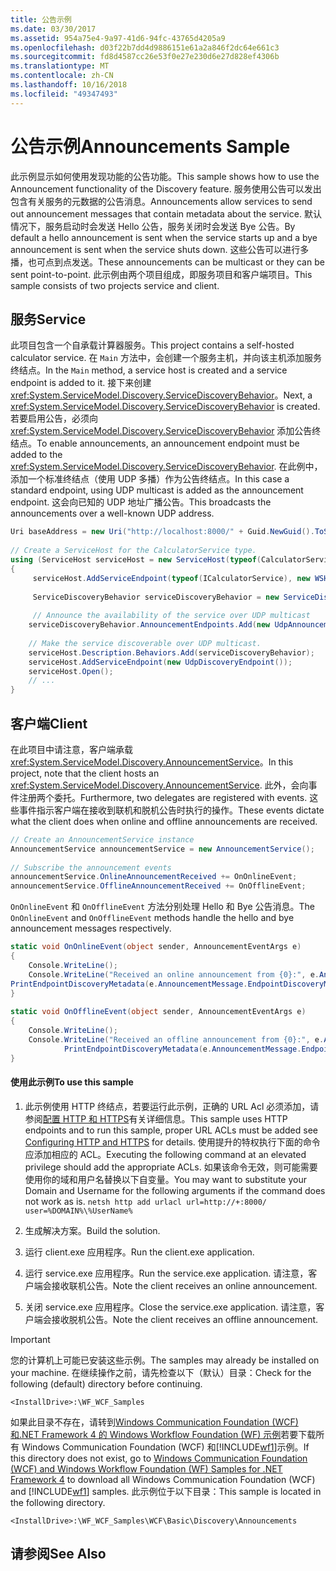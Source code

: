 ```yaml
---
title: 公告示例
ms.date: 03/30/2017
ms.assetid: 954a75e4-9a97-41d6-94fc-43765d4205a9
ms.openlocfilehash: d03f22b7dd4d9886151e61a2a846f2dc64e661c3
ms.sourcegitcommit: fd8d4587cc26e53f0e27e230d6e27d828ef4306b
ms.translationtype: MT
ms.contentlocale: zh-CN
ms.lasthandoff: 10/16/2018
ms.locfileid: "49347493"
---
```

# <a name="announcements-sample"></a><span data-ttu-id="9927d-102">公告示例</span><span class="sxs-lookup"><span data-stu-id="9927d-102">Announcements Sample</span></span>
<span data-ttu-id="9927d-103">此示例显示如何使用发现功能的公告功能。</span><span class="sxs-lookup"><span data-stu-id="9927d-103">This sample shows how to use the Announcement functionality of the Discovery feature.</span></span> <span data-ttu-id="9927d-104">服务使用公告可以发出包含有关服务的元数据的公告消息。</span><span class="sxs-lookup"><span data-stu-id="9927d-104">Announcements allow services to send out announcement messages that contain metadata about the service.</span></span> <span data-ttu-id="9927d-105">默认情况下，服务启动时会发送 Hello 公告，服务关闭时会发送 Bye 公告。</span><span class="sxs-lookup"><span data-stu-id="9927d-105">By default a hello announcement is sent when the service starts up and a bye announcement is sent when the service shuts down.</span></span> <span data-ttu-id="9927d-106">这些公告可以进行多播，也可点到点发送。</span><span class="sxs-lookup"><span data-stu-id="9927d-106">These announcements can be multicast or they can be sent point-to-point.</span></span> <span data-ttu-id="9927d-107">此示例由两个项目组成，即服务项目和客户端项目。</span><span class="sxs-lookup"><span data-stu-id="9927d-107">This sample consists of two projects service and client.</span></span>  
  
## <a name="service"></a><span data-ttu-id="9927d-108">服务</span><span class="sxs-lookup"><span data-stu-id="9927d-108">Service</span></span>  
 <span data-ttu-id="9927d-109">此项目包含一个自承载计算器服务。</span><span class="sxs-lookup"><span data-stu-id="9927d-109">This project contains a self-hosted calculator service.</span></span> <span data-ttu-id="9927d-110">在 `Main` 方法中，会创建一个服务主机，并向该主机添加服务终结点。</span><span class="sxs-lookup"><span data-stu-id="9927d-110">In the `Main` method, a service host is created and a service endpoint is added to it.</span></span> <span data-ttu-id="9927d-111">接下来创建 <xref:System.ServiceModel.Discovery.ServiceDiscoveryBehavior>。</span><span class="sxs-lookup"><span data-stu-id="9927d-111">Next, a <xref:System.ServiceModel.Discovery.ServiceDiscoveryBehavior> is created.</span></span> <span data-ttu-id="9927d-112">若要启用公告，必须向 <xref:System.ServiceModel.Discovery.ServiceDiscoveryBehavior> 添加公告终结点。</span><span class="sxs-lookup"><span data-stu-id="9927d-112">To enable announcements, an announcement endpoint must be added to the <xref:System.ServiceModel.Discovery.ServiceDiscoveryBehavior>.</span></span> <span data-ttu-id="9927d-113">在此例中，添加一个标准终结点（使用 UDP 多播）作为公告终结点。</span><span class="sxs-lookup"><span data-stu-id="9927d-113">In this case a standard endpoint, using UDP multicast is added as the announcement endpoint.</span></span> <span data-ttu-id="9927d-114">这会向已知的 UDP 地址广播公告。</span><span class="sxs-lookup"><span data-stu-id="9927d-114">This broadcasts the announcements over a well-known UDP address.</span></span>  
  
```csharp
Uri baseAddress = new Uri("http://localhost:8000/" + Guid.NewGuid().ToString());  
  
// Create a ServiceHost for the CalculatorService type.  
using (ServiceHost serviceHost = new ServiceHost(typeof(CalculatorService), baseAddress))  
{  
     serviceHost.AddServiceEndpoint(typeof(ICalculatorService), new WSHttpBinding(), String.Empty);  
  
     ServiceDiscoveryBehavior serviceDiscoveryBehavior = new ServiceDiscoveryBehavior();  
  
     // Announce the availability of the service over UDP multicast  
    serviceDiscoveryBehavior.AnnouncementEndpoints.Add(new UdpAnnouncementEndpoint());  
  
    // Make the service discoverable over UDP multicast.  
    serviceHost.Description.Behaviors.Add(serviceDiscoveryBehavior);                  
    serviceHost.AddServiceEndpoint(new UdpDiscoveryEndpoint());  
    serviceHost.Open();  
    // ...  
}  
```  
  
## <a name="client"></a><span data-ttu-id="9927d-115">客户端</span><span class="sxs-lookup"><span data-stu-id="9927d-115">Client</span></span>  
 <span data-ttu-id="9927d-116">在此项目中请注意，客户端承载 <xref:System.ServiceModel.Discovery.AnnouncementService>。</span><span class="sxs-lookup"><span data-stu-id="9927d-116">In this project, note that the client hosts an <xref:System.ServiceModel.Discovery.AnnouncementService>.</span></span> <span data-ttu-id="9927d-117">此外，会向事件注册两个委托。</span><span class="sxs-lookup"><span data-stu-id="9927d-117">Furthermore, two delegates are registered with events.</span></span> <span data-ttu-id="9927d-118">这些事件指示客户端在接收到联机和脱机公告时执行的操作。</span><span class="sxs-lookup"><span data-stu-id="9927d-118">These events dictate what the client does when online and offline announcements are received.</span></span>  
  
```csharp
// Create an AnnouncementService instance  
AnnouncementService announcementService = new AnnouncementService();  
  
// Subscribe the announcement events  
announcementService.OnlineAnnouncementReceived += OnOnlineEvent;  
announcementService.OfflineAnnouncementReceived += OnOfflineEvent;  
```  
  
 <span data-ttu-id="9927d-119">`OnOnlineEvent` 和 `OnOfflineEvent` 方法分别处理 Hello 和 Bye 公告消息。</span><span class="sxs-lookup"><span data-stu-id="9927d-119">The `OnOnlineEvent` and `OnOfflineEvent` methods handle the hello and bye announcement messages respectively.</span></span>  
  
```csharp
static void OnOnlineEvent(object sender, AnnouncementEventArgs e)  
{  
    Console.WriteLine();              
    Console.WriteLine("Received an online announcement from {0}:", e.AnnouncementMessage.EndpointDiscoveryMetadata.Address);  
PrintEndpointDiscoveryMetadata(e.AnnouncementMessage.EndpointDiscoveryMetadata);  
}  
  
static void OnOfflineEvent(object sender, AnnouncementEventArgs e)  
{  
    Console.WriteLine();  
    Console.WriteLine("Received an offline announcement from {0}:", e.AnnouncementMessage.EndpointDiscoveryMetadata.Address);  
            PrintEndpointDiscoveryMetadata(e.AnnouncementMessage.EndpointDiscoveryMetadata);  
}  
```  
  
#### <a name="to-use-this-sample"></a><span data-ttu-id="9927d-120">使用此示例</span><span class="sxs-lookup"><span data-stu-id="9927d-120">To use this sample</span></span>  
  
1.  <span data-ttu-id="9927d-121">此示例使用 HTTP 终结点，若要运行此示例，正确的 URL Acl 必须添加，请参阅[配置 HTTP 和 HTTPS](https://go.microsoft.com/fwlink/?LinkId=70353)有关详细信息。</span><span class="sxs-lookup"><span data-stu-id="9927d-121">This sample uses HTTP endpoints and to run this sample, proper URL ACLs must be added see [Configuring HTTP and HTTPS](https://go.microsoft.com/fwlink/?LinkId=70353) for details.</span></span> <span data-ttu-id="9927d-122">使用提升的特权执行下面的命令应添加相应的 ACL。</span><span class="sxs-lookup"><span data-stu-id="9927d-122">Executing the following command at an elevated privilege should add the appropriate ACLs.</span></span> <span data-ttu-id="9927d-123">如果该命令无效，则可能需要使用你的域和用户名替换以下自变量。</span><span class="sxs-lookup"><span data-stu-id="9927d-123">You may want to substitute your Domain and Username for the following arguments if the command does not work as is.</span></span> `netsh http add urlacl url=http://+:8000/ user=%DOMAIN%\%UserName%`  
  
2.  <span data-ttu-id="9927d-124">生成解决方案。</span><span class="sxs-lookup"><span data-stu-id="9927d-124">Build the solution.</span></span>  
  
3.  <span data-ttu-id="9927d-125">运行 client.exe 应用程序。</span><span class="sxs-lookup"><span data-stu-id="9927d-125">Run the client.exe application.</span></span>  
  
4.  <span data-ttu-id="9927d-126">运行 service.exe 应用程序。</span><span class="sxs-lookup"><span data-stu-id="9927d-126">Run the service.exe application.</span></span> <span data-ttu-id="9927d-127">请注意，客户端会接收联机公告。</span><span class="sxs-lookup"><span data-stu-id="9927d-127">Note the client receives an online announcement.</span></span>  
  
5.  <span data-ttu-id="9927d-128">关闭 service.exe 应用程序。</span><span class="sxs-lookup"><span data-stu-id="9927d-128">Close the service.exe application.</span></span> <span data-ttu-id="9927d-129">请注意，客户端会接收脱机公告。</span><span class="sxs-lookup"><span data-stu-id="9927d-129">Note the client receives an offline announcement.</span></span>  
  
> [!IMPORTANT]
>  <span data-ttu-id="9927d-130">您的计算机上可能已安装这些示例。</span><span class="sxs-lookup"><span data-stu-id="9927d-130">The samples may already be installed on your machine.</span></span> <span data-ttu-id="9927d-131">在继续操作之前，请先检查以下（默认）目录：</span><span class="sxs-lookup"><span data-stu-id="9927d-131">Check for the following (default) directory before continuing.</span></span>  
>   
>  `<InstallDrive>:\WF_WCF_Samples`  
>   
>  <span data-ttu-id="9927d-132">如果此目录不存在，请转到[Windows Communication Foundation (WCF) 和.NET Framework 4 的 Windows Workflow Foundation (WF) 示例](https://go.microsoft.com/fwlink/?LinkId=150780)若要下载所有 Windows Communication Foundation (WCF) 和[!INCLUDE[wf1](../../../../includes/wf1-md.md)]示例。</span><span class="sxs-lookup"><span data-stu-id="9927d-132">If this directory does not exist, go to [Windows Communication Foundation (WCF) and Windows Workflow Foundation (WF) Samples for .NET Framework 4](https://go.microsoft.com/fwlink/?LinkId=150780) to download all Windows Communication Foundation (WCF) and [!INCLUDE[wf1](../../../../includes/wf1-md.md)] samples.</span></span> <span data-ttu-id="9927d-133">此示例位于以下目录：</span><span class="sxs-lookup"><span data-stu-id="9927d-133">This sample is located in the following directory.</span></span>  
>   
>  `<InstallDrive>:\WF_WCF_Samples\WCF\Basic\Discovery\Announcements`  
  
## <a name="see-also"></a><span data-ttu-id="9927d-134">请参阅</span><span class="sxs-lookup"><span data-stu-id="9927d-134">See Also</span></span>
